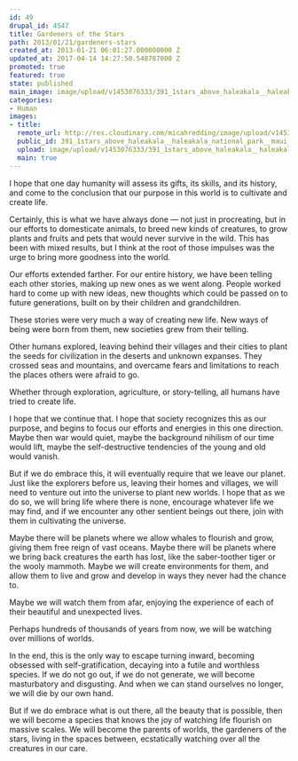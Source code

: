 ```yaml
---
id: 49
drupal_id: 4547
title: Gardeners of the Stars
path: 2013/01/21/gardeners-stars
created_at: 2013-01-21 06:01:27.000000000 Z
updated_at: 2017-04-14 14:27:58.548787000 Z
promoted: true
featured: true
state: published
main_image: image/upload/v1453076333/391_1stars_above_haleakala__haleakala_national_park__maui__hi_0.jpg
categories:
- Human
images:
- title: 
  remote_url: http://res.cloudinary.com/micahredding/image/upload/v1453076333/391_1stars_above_haleakala__haleakala_national_park__maui__hi_0.jpg
  public_id: 391_1stars_above_haleakala__haleakala_national_park__maui__hi_0
  upload: image/upload/v1453076333/391_1stars_above_haleakala__haleakala_national_park__maui__hi_0.jpg
  main: true
---
```

I hope that one day humanity will assess its gifts, its skills, and its history, and come to the conclusion that our purpose in this world is to cultivate and create life.

Certainly, this is what we have always done — not just in procreating, but in our efforts to domesticate animals, to breed new kinds of creatures, to grow plants and fruits and pets that would never survive in the wild. This has been with mixed results, but I think at the root of those impulses was the urge to bring more goodness into the world.

Our efforts extended farther. For our entire history, we have been telling each other stories, making up new ones as we went along. People worked hard to come up with new ideas, new thoughts which could be passed on to future generations, built on by their children and grandchildren.

These stories were very much a way of creating new life. New ways of being were born from them, new societies grew from their telling.

Other humans explored, leaving behind their villages and their cities to plant the seeds for civilization in the deserts and unknown expanses. They crossed seas and mountains, and overcame fears and limitations to reach the places others were afraid to go.

Whether through exploration, agriculture, or story-telling, all humans have tried to create life.

I hope that we continue that. I hope that society recognizes this as our purpose, and begins to focus our efforts and energies in this one direction. Maybe then war would quiet, maybe the background nihilism of our time would lift, maybe the self-destructive tendencies of the young and old would vanish.

But if we do embrace this, it will eventually require that we leave our planet. Just like the explorers before us, leaving their homes and villages, we will need to venture out into the universe to plant new worlds. I hope that as we do so, we will bring life where there is none, encourage whatever life we may find, and if we encounter any other sentient beings out there, join with them in cultivating the universe.

Maybe there will be planets where we allow whales to flourish and grow, giving them free reign of vast oceans. Maybe there will be planets where we bring back creatures the earth has lost, like the saber-toother tiger or the wooly mammoth. Maybe we will create environments for them, and allow them to live and grow and develop in ways they never had the chance to.

Maybe we will watch them from afar, enjoying the experience of each of their beautiful and unexpected lives.

Perhaps hundreds of thousands of years from now, we will be watching over millions of worlds.

In the end, this is the only way to escape turning inward, becoming obsessed with self-gratification, decaying into a futile and worthless species. If we do not go out, if we do not generate, we will become masturbatory and disgusting. And when we can stand ourselves no longer, we will die by our own hand.

But if we do embrace what is out there, all the beauty that is possible, then we will become a species that knows the joy of watching life flourish on massive scales. We will become the parents of worlds, the gardeners of the stars, living in the spaces between, ecstatically watching over all the creatures in our care.
